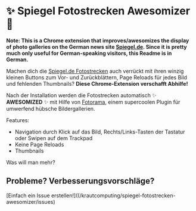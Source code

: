 # :sparkles: Spiegel Fotostrecken Awesomizer :dancer:

**Note: This is a Chrome extension that improves/awesomizes the display of photo galleries on the German news site [Spiegel.de](http://www.spiegel.de/). Since it is pretty much only useful for German-speaking visitors, this Readme is in German.**

Machen dich die [Spiegel.de Fotostrecken](http://www.spiegel.de/fotostrecken/) auch verrückt mit ihren winzig kleinen Buttons zum Vor- und Zurückblättern, Page Reloads für jedes Bild und fehlenden Thumbnails? **Diese Chrome-Extension verschafft Abhilfe!**

Nach der Installation werden die Fotostrecken automatisch :sparkles: **AWESOMIZED** :sparkles: mit Hilfe von [Fotorama](http://fotorama.io/), einem supercoolen Plugin für umwerfend hübsche Bildergallerien.

Features:

* Navigation durch Klick auf das Bild, Rechts/Links-Tasten der Tastatur oder Swipen auf dem Trackpad
* Keine Page Reloads
* Thumbnails

Was will man mehr?

## Probleme? Verbesserungsvorschläge?

[Einfach ein Issue erstellen!]((/krautcomputing/spiegel-fotostrecken-awesomizer/issues)
